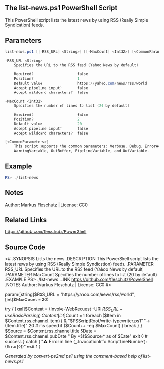 ## The list-news.ps1 PowerShell Script

This PowerShell script lists the latest news by using RSS (Really Simple Syndication) feeds.

## Parameters
```powershell
list-news.ps1 [[-RSS_URL] <String>] [[-MaxCount] <Int32>] [<CommonParameters>]

-RSS_URL <String>
    Specifies the URL to the RSS feed (Yahoo News by default)
    
    Required?                    false
    Position?                    1
    Default value                https://yahoo.com/news/rss/world
    Accept pipeline input?       false
    Accept wildcard characters?  false

-MaxCount <Int32>
    Specifies the number of lines to list (20 by default)
    
    Required?                    false
    Position?                    2
    Default value                20
    Accept pipeline input?       false
    Accept wildcard characters?  false

[<CommonParameters>]
    This script supports the common parameters: Verbose, Debug, ErrorAction, ErrorVariable, WarningAction, 
    WarningVariable, OutBuffer, PipelineVariable, and OutVariable.
```

## Example
```powershell
PS> ./list-news

```

## Notes
Author: Markus Fleschutz | License: CC0

## Related Links
https://github.com/fleschutz/PowerShell

## Source Code
<#
.SYNOPSIS
	Lists the news
.DESCRIPTION
	This PowerShell script lists the latest news by using RSS (Really Simple Syndication) feeds.
.PARAMETER RSS_URL
	Specifies the URL to the RSS feed (Yahoo News by default)
.PARAMETER MaxCount
	Specifies the number of lines to list (20 by default)
.EXAMPLE
	PS> ./list-news
.LINK
	https://github.com/fleschutz/PowerShell
.NOTES
	Author: Markus Fleschutz | License: CC0
#>

param([string]$RSS_URL = "https://yahoo.com/news/rss/world", [int]$MaxCount = 20)

try {
	[xml]$Content = (Invoke-WebRequest -URI $RSS_URL -useBasicParsing).Content
	[int]$Count = 1
	foreach ($Item in $Content.rss.channel.item) {
		& "$PSScriptRoot/write-typewriter.ps1" "→ $($Item.title)" 20 # ms speed
		if ($Count++ -eq $MaxCount) { break }
	}
	$Source = $Content.rss.channel.title
	$Date = $Content.rss.channel.pubDate
	"  By *$($Source)* as of $Date"
	exit 0 # success
} catch {
	"⚠️ Error in line $($_.InvocationInfo.ScriptLineNumber): $($Error[0])"
	exit 1
}

*Generated by convert-ps2md.ps1 using the comment-based help of list-news.ps1*

